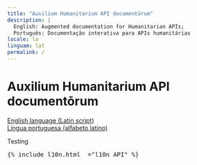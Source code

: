 ```yaml
---
title: "Auxilium Humanitarium API documentōrum"
description: |
  English: Augmented documentation for Humanitarian APIs;
  Português: Documentação interativa para APIs humanitárias
locale: la
linguam: lat
permalink: /
---
```


<!--

[![Site](https://img.shields.io/badge/Site-hapi.etica.ai-blue)](https://hapi.etica.ai) 
[![HXL-CPLP/Auxilium-Humanitarium-API](https://img.shields.io/badge/GitHub-HXL--CPLP%2FAuxilium--Humanitarium--API-lightgrey?logo=github&style=social)](https://github.com/HXL-CPLP/Auxilium-Humanitarium-API) 
[![GitHub Repo stars](https://img.shields.io/github/stars/HXL-CPLP/Auxilium-Humanitarium-API?style=social)](https://github.com/HXL-CPLP/Auxilium-Humanitarium-API) 
[![Download .zip](https://img.shields.io/badge/Download-.zip-brightgreen)](https://github.com/HXL-CPLP/Auxilium-Humanitarium-API/archive/refs/heads/main.zip)


> - [Documentation in English language (Latin script) here](/eng/)
> - [Documentação na língua portuguesa (alfabeto latino) aqui](/por/)

-->

<div class="px-4 pt-5 my-5 text-center border-bottom">
  <h1 class="display-4 fw-bold">Auxilium Humanitarium API documentōrum</h1>
  <div class="col-lg-6 mx-auto">
    <!--
    <p class="lead mb-4">Quickly design and customize responsive mobile-first sites with Bootstrap, the world’s most popular front-end open source toolkit, featuring Sass variables and mixins, responsive grid system, extensive prebuilt components, and powerful JavaScript plugins.</p>
    -->
    <div class="d-grid gap-2 d-sm-flex justify-content-sm-center mb-5">
    <a href="/eng/" class="btn btn-primary btn-lg px-4 me-sm-3">English language (Latin script)</a>
    <br>
    <a href="/por/" class="btn btn-primary btn-lg px-4">Língua portuguesa (alfabeto latino)</a>
    </div>
  </div>
</div>

Testing
<pre>
{% include l10n.html _="l10n_API" %}
</pre>